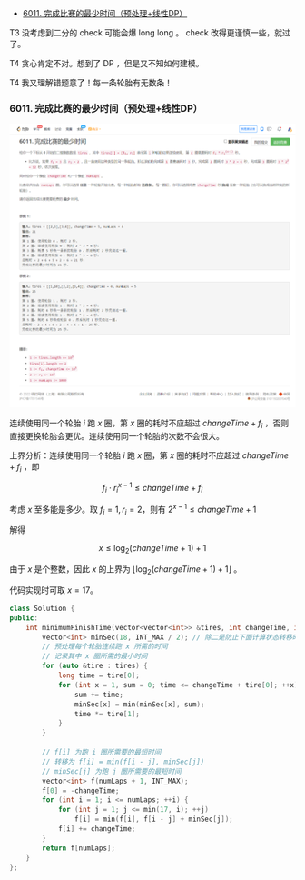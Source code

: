 
<!-- @import "[TOC]" {cmd="toc" depthFrom=1 depthTo=6 orderedList=false} -->

<!-- code_chunk_output -->

- [6011. 完成比赛的最少时间（预处理+线性DP）](#6011-完成比赛的最少时间预处理线性dp)

<!-- /code_chunk_output -->

T3 没考虑到二分的 check 可能会爆 long long 。 check 改得更谨慎一些，就过了。

T4 贪心肯定不对。想到了 DP ，但是又不知如何建模。

T4 我又理解错题意了！每一条轮胎有无数条！

### 6011. 完成比赛的最少时间（预处理+线性DP）

![](./images/leetcode-cn.com_contest_weekly-contest-282_problems_minimum-time-to-finish-the-race_.png)

连续使用同一个轮胎 $i$ 跑 $x$ 圈，第 $x$ 圈的耗时不应超过 $\textit{changeTime} + f_i$ ，否则直接更换轮胎会更优。连续使用同一个轮胎的次数不会很大。

上界分析：连续使用同一个轮胎 $i$ 跑 $x$ 圈，第 $x$ 圈的耗时不应超过 $\textit{changeTime} + f_i$ ，即

$$f_i\cdot r_i^{x-1} \le \textit{changeTime} + f_i$$

考虑 $x$ 至多能是多少。取 $f_i=1,r_i=2$，则有 $2^{x-1}\le \textit{changeTime} + 1$

解得

$$x\le \log_2(\textit{changeTime}+1)+1$$

由于 $x$ 是个整数，因此 $x$ 的上界为 $\lfloor \log_2(\textit{changeTime}+1)+1 \rfloor$ 。

代码实现时可取 $x=17$。

```cpp
class Solution {
public:
    int minimumFinishTime(vector<vector<int>> &tires, int changeTime, int numLaps) {
        vector<int> minSec(18, INT_MAX / 2); // 除二是防止下面计算状态转移时溢出
        // 预处理每个轮胎连续跑 x 所需的时间
        // 记录其中 x 圈所需的最小时间
        for (auto &tire : tires) {
            long time = tire[0];
            for (int x = 1, sum = 0; time <= changeTime + tire[0]; ++x) {
                sum += time;
                minSec[x] = min(minSec[x], sum);
                time *= tire[1];
            }
        }

        // f[i] 为跑 i 圈所需要的最短时间
        // 转移为 f[i] = min(f[i - j], minSec[j])
        // minSec[j] 为跑 j 圈所需要的最短时间
        vector<int> f(numLaps + 1, INT_MAX);
        f[0] = -changeTime;
        for (int i = 1; i <= numLaps; ++i) {
            for (int j = 1; j <= min(17, i); ++j)
                f[i] = min(f[i], f[i - j] + minSec[j]);
            f[i] += changeTime;
        }
        return f[numLaps];
    }
};
```
